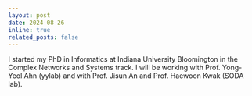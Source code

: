 ```yaml
---
layout: post
date: 2024-08-26
inline: true
related_posts: false
---
```


I started my PhD in Informatics at Indiana University Bloomington in the Complex Networks and Systems track. I will be working with Prof. Yong-Yeol Ahn (yylab) and with Prof. Jisun An and Prof. Haewoon Kwak (SODA lab). 